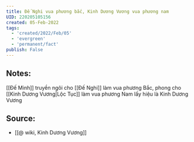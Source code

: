 ```yaml
---
title: Đế Nghi vua phương bắc, Kinh Dương Vương vua phương nam
UID: 220205105156
created: 05-Feb-2022
tags:
  - 'created/2022/Feb/05'
  - 'evergreen'
  - 'permanent/fact'
publish: False
---
```

## Notes:
[[Đế Minh]] truyền ngôi cho [[Đế Nghi]] làm vua phương Bắc, phong cho [[Kinh Dương Vương|Lộc Tục]] làm vua phương Nam lấy hiệu là Kinh Dương Vương

## Source:
- [[@ wiki, Kinh Dương Vương]]



